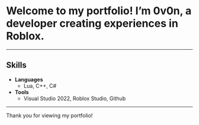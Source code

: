 # Welcome to my portfolio! I’m 0v0n, a developer creating experiences in Roblox.

---

## Skills

- **Languages**
    - Lua, C++, C#
- **Tools**
    - Visual Studio 2022, Roblox Studio, Github

---

Thank you for viewing my portfolio!
